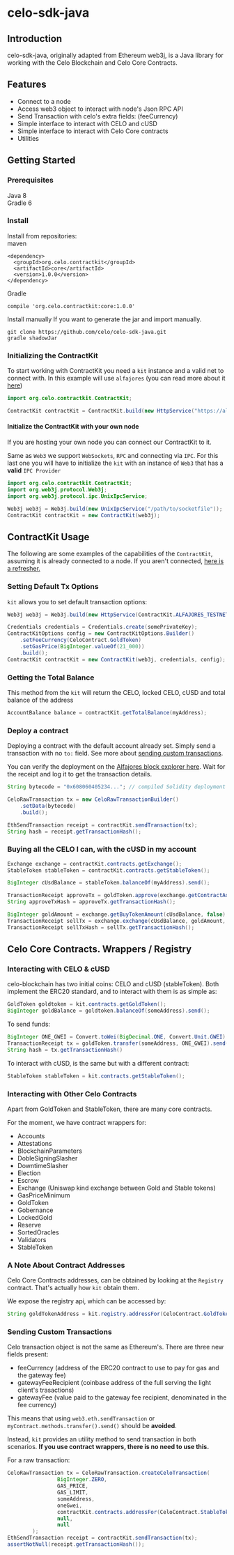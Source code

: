 # celo-sdk-java

## Introduction

celo-sdk-java, originally adapted from Ethereum web3j, is a Java library for working with the Celo Blockchain and Celo Core Contracts.

## Features

- Connect to a node
- Access web3 object to interact with node's Json RPC API
- Send Transaction with celo's extra fields: (feeCurrency)
- Simple interface to interact with CELO and cUSD
- Simple interface to interact with Celo Core contracts
- Utilities

## Getting Started

### Prerequisites
Java 8  
Gradle 6

### Install
Install from repositories:  
maven  
```
<dependency>
  <groupId>org.celo.contractkit</groupId>
  <artifactId>core</artifactId>
  <version>1.0.0</version>
</dependency>
```
Gradle
```
compile 'org.celo.contractkit:core:1.0.0'
```

Install manually
If you want to generate the jar and import manually.

```
git clone https://github.com/celo/celo-sdk-java.git
gradle shadowJar
```

### Initializing the ContractKit

To start working with ContractKit you need a `kit` instance and a valid net to connect with. In this example will use `alfajores` (you can read more about it [here](../../getting-started/alfajores-testnet.md))

```java
import org.celo.contractkit.ContractKit; 

ContractKit contractKit = ContractKit.build(new HttpService("https://alfajores-forno.celo-testnet.org"));
```

#### Initialize the ContractKit with your own node

If you are hosting your own node you can connect our ContractKit to it.

Same as `Web3` we support `WebSockets`, `RPC` and connecting via `IPC`.
For this last one you will have to initialize the `kit` with an instance of `Web3` that has a **valid** `IPC Provider`

```java
import org.celo.contractkit.ContractKit; 
import org.web3j.protocol.Web3j;
import org.web3j.protocol.ipc.UnixIpcService;

Web3j web3j = Web3j.build(new UnixIpcService("/path/to/socketfile"));
ContractKit contractKit = new ContractKit(web3j);
```

## ContractKit Usage

The following are some examples of the capabilities of the `ContractKit`, assuming it is already connected to a node. If you aren't connected, [here is a refresher.](../walkthroughs/hellocontracts.md#deploy-to-alfajores)

### Setting Default Tx Options

`kit` allows you to set default transaction options:

```java
Web3j web3j = Web3j.build(new HttpService(ContractKit.ALFAJORES_TESTNET));

Credentials credentials = Credentials.create(somePrivateKey);
ContractKitOptions config = new ContractKitOptions.Builder()
    .setFeeCurrency(CeloContract.GoldToken)
    .setGasPrice(BigInteger.valueOf(21_000))
    .build();
ContractKit contractKit = new ContractKit(web3j, credentials, config);
```

### Getting the Total Balance

This method from the `kit` will return the CELO, locked CELO, cUSD and total balance of the address

```java
AccountBalance balance = contractKit.getTotalBalance(myAddress);
```

### Deploy a contract

Deploying a contract with the default account already set. Simply send a transaction with no `to:` field. See more about [sending custom transactions](https://docs.celo.org/developer-guide/overview/introduction/contractkit/contracts-wrappers-registry#sending-custom-transactions). 

You can verify the deployment on the [Alfajores block explorer here](https://alfajores-blockscout.celo-testnet.org/). Wait for the receipt and log it to get the transaction details.

```java
String bytecode = "0x608060405234..."; // compiled Solidity deployment bytecode

CeloRawTransaction tx = new CeloRawTransactionBuilder()
    .setData(bytecode)
    .build();

EthSendTransaction receipt = contractKit.sendTransaction(tx);
String hash = receipt.getTransactionHash();
```

### Buying all the CELO I can, with the cUSD in my account

```java
Exchange exchange = contractKit.contracts.getExchange();
StableToken stableToken = contractKit.contracts.getStableToken();

BigInteger cUsdBalance = stableToken.balanceOf(myAddress).send();

TransactionReceipt approveTx = goldToken.approve(exchange.getContractAddress(), cUsdBalance).send();
String approveTxHash = approveTx.getTransactionHash();

BigInteger goldAmount = exchange.getBuyTokenAmount(cUsdBalance, false).send();
TransactionReceipt sellTx = exchange.exchange(cUsdBalance, goldAmount, true).send();
TransactionReceipt sellTxHash = sellTx.getTransactionHash();
```

## Celo Core Contracts. Wrappers / Registry

### Interacting with CELO & cUSD

celo-blockchain has two initial coins: CELO and cUSD (stableToken).
Both implement the ERC20 standard, and to interact with them is as simple as:

```java
GoldToken goldtoken = kit.contracts.getGoldToken();
BigInteger goldBalance = goldtoken.balanceOf(someAddress).send();
```

To send funds:

```java
BigInteger ONE_GWEI = Convert.toWei(BigDecimal.ONE, Convert.Unit.GWEI).toBigInteger();
TransactionReceipt tx = goldToken.transfer(someAddress, ONE_GWEI).send();
String hash = tx.getTransactionHash()
```

To interact with cUSD, is the same but with a different contract:
```java
StableToken stableToken = kit.contracts.getStableToken();
```

### Interacting with Other Celo Contracts

Apart from GoldToken and StableToken, there are many core contracts.

For the moment, we have contract wrappers for:

- Accounts
- Attestations
- BlockchainParameters
- DobleSigningSlasher
- DowntimeSlasher
- Election
- Escrow
- Exchange (Uniswap kind exchange between Gold and Stable tokens)
- GasPriceMinimum
- GoldToken
- Gobernance
- LockedGold
- Reserve
- SortedOracles
- Validators
- StableToken

### A Note About Contract Addresses

Celo Core Contracts addresses, can be obtained by looking at the `Registry` contract.
That's actually how `kit` obtain them.

We expose the registry api, which can be accessed by:

```java
String goldTokenAddress = kit.registry.addressFor(CeloContract.GoldToken);
```

### Sending Custom Transactions

Celo transaction object is not the same as Ethereum's. There are three new fields present:

- feeCurrency (address of the ERC20 contract to use to pay for gas and the gateway fee)
- gatewayFeeRecipient (coinbase address of the full serving the light client's trasactions)
- gatewayFee (value paid to the gateway fee recipient, denominated in the fee currency)

This means that using `web3.eth.sendTransaction` or `myContract.methods.transfer().send()` should be **avoided**.

Instead, `kit` provides an utility method to send transaction in both scenarios. **If you use contract wrappers, there is no need to use this.**

For a raw transaction:
```java
CeloRawTransaction tx = CeloRawTransaction.createCeloTransaction(
                BigInteger.ZERO,
                GAS_PRICE,
                GAS_LIMIT,
                someAddress,
                oneGwei,
                contractKit.contracts.addressFor(CeloContract.StableToken),
                null,
                null
        );
EthSendTransaction receipt = contractKit.sendTransaction(tx);
assertNotNull(receipt.getTransactionHash());
```